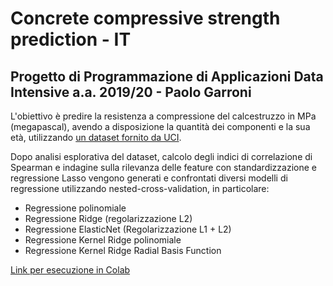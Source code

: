 # Concrete compressive strength prediction - IT

## Progetto di Programmazione di Applicazioni Data Intensive a.a. 2019/20 - Paolo Garroni

L'obiettivo è predire la resistenza a compressione del calcestruzzo in MPa (megapascal), avendo a disposizione la quantità dei componenti e la sua età, utilizzando [un dataset fornito da UCI](https://archive.ics.uci.edu/ml/datasets/Concrete+Compressive+Strength).

Dopo analisi esplorativa del dataset, calcolo degli indici di correlazione di Spearman e indagine sulla rilevanza delle feature con standardizzazione e regressione Lasso vengono generati e confrontati diversi modelli di regressione utilizzando nested-cross-validation, in particolare:

* Regressione polinomiale
* Regressione Ridge (regolarizzazione L2)
* Regressione ElasticNet (Regolarizzazione L1 + L2)
* Regressione Kernel Ridge polinomiale
* Regressione Kernel Ridge Radial Basis Function

[Link per esecuzione in Colab](https://colab.research.google.com/drive/1UC62P846nFO8KtU-PMb5T-JkkOPJNcf8?usp=sharing)
